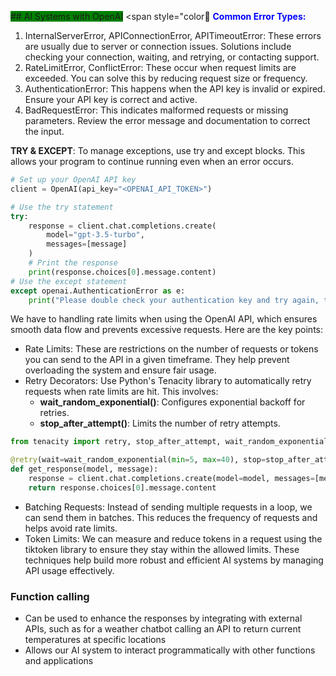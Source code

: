 <span style="background:green"> ## AI Systems with OpenAI</span>
<span style="color📗</span>
<span style="color:blue">**Common Error Types:**</span>
1. InternalServerError, APIConnectionError, APITimeoutError: These errors are usually due to server or connection issues. Solutions include checking your connection, waiting, and retrying, or contacting support.
2. RateLimitError, ConflictError: These occur when request limits are exceeded. You can solve this by reducing request size or frequency.
3. AuthenticationError: This happens when the API key is invalid or expired. Ensure your API key is correct and active.
4. BadRequestError: This indicates malformed requests or missing parameters. Review the error message and documentation to correct the input.

**TRY & EXCEPT**:
To manage exceptions, use try and except blocks. This allows your program to continue running even when an error occurs.


```python
# Set up your OpenAI API key
client = OpenAI(api_key="<OPENAI_API_TOKEN>")

# Use the try statement
try: 
    response = client.chat.completions.create(
        model="gpt-3.5-turbo",
        messages=[message]
    )
    # Print the response
    print(response.choices[0].message.content)
# Use the except statement
except openai.AuthenticationError as e:
    print("Please double check your authentication key and try again, the one provided is not valid.")
```
We have to handling rate limits when using the OpenAI API, which ensures smooth data flow and prevents excessive requests. Here are the key points:
- Rate Limits: These are restrictions on the number of requests or tokens you can send to the API in a given timeframe. They help prevent overloading the system and ensure fair usage.
- Retry Decorators: Use Python's Tenacity library to automatically retry requests when rate limits are hit. This involves:
    - **wait_random_exponential()**: Configures exponential backoff for retries.
    - **stop_after_attempt()**: Limits the number of retry attempts.

```python
from tenacity import retry, stop_after_attempt, wait_random_exponential

@retry(wait=wait_random_exponential(min=5, max=40), stop=stop_after_attempt(4))
def get_response(model, message):
    response = client.chat.completions.create(model=model, messages=[message])
    return response.choices[0].message.content
```
- Batching Requests: Instead of sending multiple requests in a loop, we can send them in batches. This reduces the frequency of requests and helps avoid rate limits.
- Token Limits: We can measure and reduce tokens in a request using the tiktoken library to ensure they stay within the allowed limits.
These techniques help build more robust and efficient AI systems by managing API usage effectively.

### Function calling
- Can be used to enhance the responses by integrating with external APIs, such as for a weather chatbot calling an API to return current temperatures at specific locations
- Allows our AI system to interact programmatically with other functions and applications

